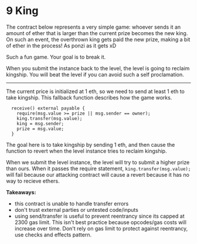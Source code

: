 # 9 King

The contract below represents a very simple game: whoever sends it an amount of ether that is larger than the current prize becomes the new king. On such an event, the overthrown king gets paid the new prize, making a bit of ether in the process! As ponzi as it gets xD

Such a fun game. Your goal is to break it.

When you submit the instance back to the level, the level is going to reclaim kingship. You will beat the level if you can avoid such a self proclamation.

---
The current price is initialized at 1 eth, so we need to send at least 1 eth to take kingship. This fallback function describes how the game works. 

```
  receive() external payable {
    require(msg.value >= prize || msg.sender == owner);
    king.transfer(msg.value);
    king = msg.sender;
    prize = msg.value;
  }
```
The goal here is to take kingship by sending 1 eth, and then cause the function to revert when the level instance tries to reclaim kingship. 

When we submit the level instance, the level will try to submit a higher prize than ours. When it passes the require statement, `king.transfer(msg.value);` will fail because our attacking contract will cause a revert because it has no way to recieve ethers. 

**Takeaways:**
- this contract is unable to handle transfer errors
- don't trust external parties or untested code/inputs
- using send/transfer is useful to prevent reentrancy since its capped at 2300 gas limit. This isn't best practice because opcodes/gas costs will increase over time. Don't rely on gas limit to protect against reentrancy, use checks and effects pattern. 
